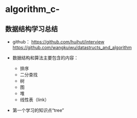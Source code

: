 # algorithm_c-
## 数据结构学习总结

- github： https://github.com/huihut/interview   https://github.com/wangkuiwu/datastructs_and_algorithm

  

- 数据结构和算法主要包含的内容：
  - 排序
  - 二分查找
  - 树
  - 图
  - 堆
  - 线性表（link）

- 第一个学习的知识点“tree”

